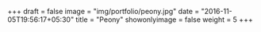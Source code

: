 +++
draft = false
image = "img/portfolio/peony.jpg"
date = "2016-11-05T19:56:17+05:30"
title = "Peony"
showonlyimage = false
weight = 5
+++
